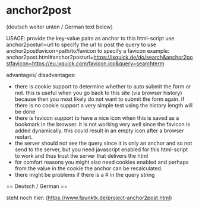 # anchor2post

(deutsch weiter unten / German text below)

USAGE:
provide the key-value pairs as anchor to this html-script
use anchor2posturl=url to specify the url to post the query to
use anchor2postfavicon=path/to/favicon to specify a favicon
example: anchor2post.html#anchor2posturl=https://ixquick.de/do/search&anchor2postfavicon=https://eu.ixquick.com/favicon.ico&query=searchterm

advantages/ disadvantages:
- there is cookie support to determine whether to auto submit the form or not. this is useful when you go back to this site (via browser history) because then you most likely do not want to submit the form again. if there is no cookie support a very simple test using the history length will be done
- there is favicon support to have a nice icon when this is saved as a bookmark in the browser. it is not working very well since the favicon is added dynamically. this could result in an empty icon after a browser restart.
- the server should not see the query since it is only an anchor and so not send to the server, but you need javascript enabled for this html-script to work and thus trust the server that delivers the html
- for comfort reasons you might also need cookies enabled and perhaps from the value in the cookie the anchor can be recalculated.
- there might be problems if there is a # in the query string

== Deutsch / German ==

steht noch hier: (https://www.fpunktk.de/project-anchor2post.html)
